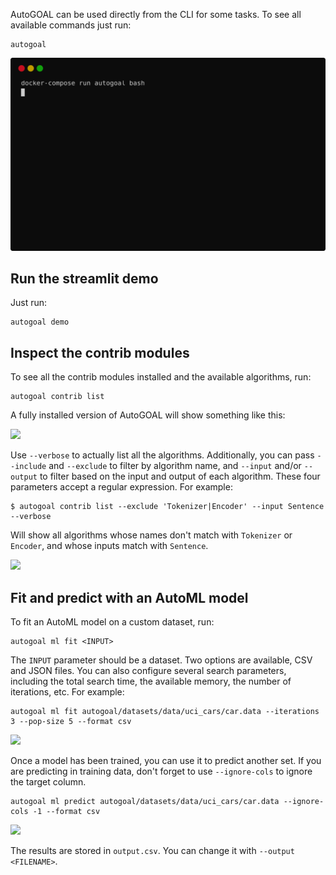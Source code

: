 AutoGOAL can be used directly from the CLI for some tasks. To see all available commands just run:

    autogoal

![](autogoal_cli.svg)

## Run the streamlit demo

Just run:

    autogoal demo

## Inspect the contrib modules

To see all the contrib modules installed and the available algorithms, run:

    autogoal contrib list

A fully installed version of AutoGOAL will show something like this:

![](autogoal_cli_contrib.svg)

Use `--verbose` to actually list all the algorithms. Additionally, you can pass `--include` and `--exclude` to filter by algorithm name, and `--input` and/or `--output` to filter based on the input and output of each algorithm. These four parameters accept a regular expression. For example:

    $ autogoal contrib list --exclude 'Tokenizer|Encoder' --input Sentence --verbose 

Will show all algorithms whose names don't match with `Tokenizer` or `Encoder`, and whose inputs match with `Sentence`.

![](autogoal_cli_contrib_list.svg)

## Fit and predict with an AutoML model

To fit an AutoML model on a custom dataset, run:

    autogoal ml fit <INPUT>

The `INPUT` parameter should be a dataset. Two options are available, CSV and JSON files. You can also configure several search parameters, including the total search time, the available memory, the number of iterations, etc. For example:

    autogoal ml fit autogoal/datasets/data/uci_cars/car.data --iterations 3 --pop-size 5 --format csv

![](autogoal_cli_ml_fit.svg)

Once a model has been trained, you can use it to predict another set. If you are predicting in training data, don't forget to use `--ignore-cols` to ignore the target column.

    autogoal ml predict autogoal/datasets/data/uci_cars/car.data --ignore-cols -1 --format csv

![](autogoal_cli_ml_predict.svg)

The results are stored in `output.csv`. You can change it with `--output <FILENAME>`.
